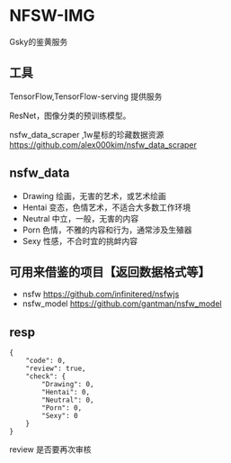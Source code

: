 # NFSW-IMG
Gsky的鉴黄服务

## 工具
TensorFlow,TensorFlow-serving 提供服务

ResNet，图像分类的预训练模型。

nsfw_data_scraper ,1w星标的珍藏数据资源 https://github.com/alex000kim/nsfw_data_scraper


## nsfw_data

- Drawing   绘画，无害的艺术，或艺术绘画
- Hentai    变态，色情艺术，不适合大多数工作环境
- Neutral   中立，一般，无害的内容
- Porn      色情，不雅的内容和行为，通常涉及生殖器
- Sexy      性感，不合时宜的挑衅内容

## 可用来借鉴的项目【返回数据格式等】
- nsfw https://github.com/infinitered/nsfwjs
- nsfw_model https://github.com/gantman/nsfw_model

## resp
```
{
	"code": 0,
	"review": true,
	"check": {
		"Drawing": 0,
		"Hentai": 0,
		"Neutral": 0,
		"Porn": 0,
		"Sexy": 0
	}
}
```
review 是否要再次审核
